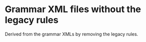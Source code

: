 # Grammar XML files without the legacy rules

Derived from the grammar XMLs by removing the legacy rules.
